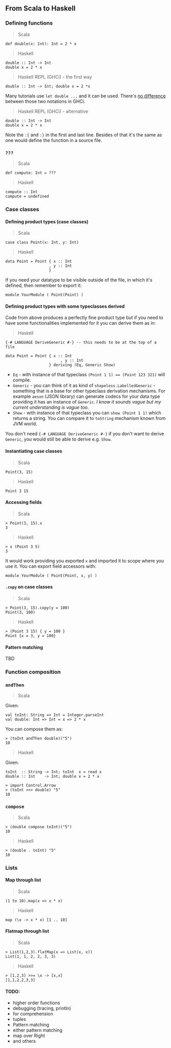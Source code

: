 ## From Scala to Haskell

### Defining functions

> Scala

```
def double(x: Int): Int = 2 * x
```

> Haskell

```
double :: Int -> Int
double x = 2 * x
```

> Haskell REPL (GHCi) - the first way

```
double :: Int -> Int; double x = 2 *x
```

Many tutorials use `let double ...` and it can be used. There's [no difference](https://www.reddit.com/r/haskell/comments/8ahozm/reason_for_definitions_using_let_in_ghci/) between those two notations in GHCi.

> Haskell REPL (GHCi) - alternative

```
double :: Int -> Int
double x = 2 * x
```

Note the `:{` and `:}` in the first and last line. Besides of that it's the same as one would define the function in a source file.

### `???`

> Scala

```
def compute: Int = ???
```

> Haskell

```
compute :: Int
compute = undefined
```

### Case classes

#### Defining product types (case classes)

> Scala

```
case class Point(x: Int, y: Int)
```

> Haskell

```
data Point = Point { x :: Int
                   , y :: Int
                   }
```

If you need your datatype to be visible outside of the file, in which it's defined, then remember to export it:

```
module YourModule ( Point(Point) )
```

#### Defining product types with some typeclasses derived

Code from above produces a perfectly fine product type but if you need to have some functionalities implemented for it you can derive them as in:

> Haskell

```
{-# LANGUAGE DeriveGeneric #-} -- this needs to be at the top of a file

data Point = Point { x :: Int
                        , y :: Int
                   } deriving (Eq, Generic Show)
```

* `Eq` - with instance of that typeclass `(Point 1 1) == (Point 123 321)` will compile.
* `Generic` - you can think of it as kind of `shapeless.LabelledGeneric` - something that is a base for other typeclass derivation mechanisms. For example `aeson` (JSON library) can generate codecs for your data type providing it has an instance of `Generic`. _I know it sounds vague but my current understanding is vague too._
* `Show` - with instance of that typeclass you can `show (Point 1 1)` which returns a string. You can compare it to `toString` mechanism known from JVM world.


You don't need `{-# LANGUAGE DeriveGeneric #-}` if you don't want to derive `Generic`, you would still be able to derive e.g. `Show`.

#### Instantiating case classes

> Scala

```
Point(3, 15)
```

> Haskell

```
Point 3 15
```

#### Accessing fields

> Scala

```
> Point(3, 15).x
3
```

> Haskell

```
> x (Point 3 5)
3
```

It would work providing you exported `x` and imported it to scope where you use it. You can export field accessors with:

```
module YourModule ( Point(Point, x, y) )
```


#### `.copy` on case classes

> Scala

```
> Point(3, 15).copy(y = 100)
Point(3, 100)
```

> Haskell

```
> (Point 3 15) { y = 100 }
Point {x = 3, y = 100}
```

#### Pattern matching

TBD


### Function composition

### `andThen`

> Scala

Given:

```
val toInt: String => Int = Integer.parseInt
val double: Int => Int = x => 2 * x
```

You can compose them as:

```
> (toInt andThen double)("5")
10
```

> Haskell

Given:

```
toInt  :: String -> Int; toInt  x = read x
double :: Int    -> Int; double x = 2 * x
```

```
> import Control.Arrow
> (toInt >>> double) "5"
10
```

### `compose`

> Scala

```
> (double compose toInt)("5")
10
```

> Haskell

```
> (double . toInt) "5"
10
```

### Lists

#### Map through list

> Scala

```
(1 to 10).map(x => x * x)
```

> Haskell

```
map (\x -> x * x) [1 .. 10]
```

#### Flatmap through list

> Scala

```
> List(1,2,3).flatMap(x => List(x, x))
List(1, 1, 2, 2, 3, 3)
```

> Haskell

```
> [1,2,3] >>= \x -> [x,x]
[1,1,2,2,3,3]
```

#### TODO:

* higher order functions
* debugging (tracing, println)
* for comprehension
* tuples
* Pattern matching
* either pattern matching
* map over Right
* and others
